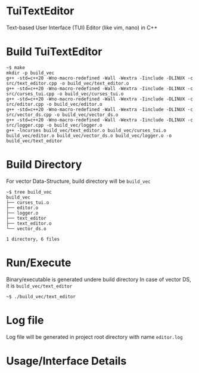 # TuiTextEditor
Text-based User Interface (TUI) Editor (like vim, nano) in C++

# Build TuiTextEditor
```Shell
~$ make
mkdir -p build_vec
g++ -std=c++20 -Wno-macro-redefined -Wall -Wextra -Iinclude -DLINUX -c src/text_editor.cpp -o build_vec/text_editor.o
g++ -std=c++20 -Wno-macro-redefined -Wall -Wextra -Iinclude -DLINUX -c src/curses_tui.cpp -o build_vec/curses_tui.o
g++ -std=c++20 -Wno-macro-redefined -Wall -Wextra -Iinclude -DLINUX -c src/editor.cpp -o build_vec/editor.o
g++ -std=c++20 -Wno-macro-redefined -Wall -Wextra -Iinclude -DLINUX -c src/vector_ds.cpp -o build_vec/vector_ds.o
g++ -std=c++20 -Wno-macro-redefined -Wall -Wextra -Iinclude -DLINUX -c src/logger.cpp -o build_vec/logger.o
g++ -lncurses build_vec/text_editor.o build_vec/curses_tui.o build_vec/editor.o build_vec/vector_ds.o build_vec/logger.o -o build_vec/text_editor
```

# Build Directory
For vector Data-Structure, build directory will be `build_vec`
```Shell
~$ tree build_vec
build_vec
├── curses_tui.o
├── editor.o
├── logger.o
├── text_editor
├── text_editor.o
└── vector_ds.o

1 directory, 6 files
```

# Run/Execute
Binary/executable is generated undere build directory
In case of vector DS, it is `build_vec/text_editor`

```Shell
~$ ./build_vec/text_editor
```

# Log file
Log file will be generated in project root directory with name `editor.log`

# Usage/Interface Details
